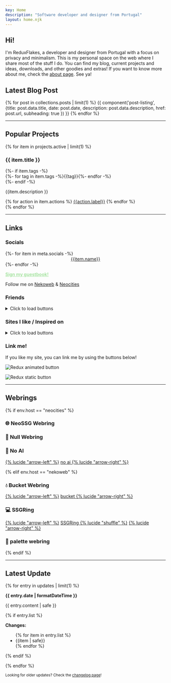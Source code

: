 ```yaml
---
key: Home
description: "Software developer and designer from Portugal"
layout: home.njk
---
```


## Hi!

I'm ReduxFlakes, a developer and designer from Portugal with a focus on privacy and minimalism. This is my personal space on the web where I share most of the stuff I do. You can find my blog, current projects and ideas, downloads, and other goodies and extras! If you want to know more about me, check the [about page](/about). See ya!

## Latest Blog Post

{% for post in collections.posts | limit(1) %}
{{ component('post-listing', {title: post.data.title, date: post.date, description: post.data.description, href:
post.url, subheading: true }) }}
{% endfor %}

---

## Popular Projects

{% for item in projects.active | limit(1) %}

  <section class="card stack" style="--spacer:0.5em;margin-top:1rem;">
    <h3>{{ item.title }}</h3>
{%- if item.tags -%}
    <div class="flex-h">{%- for tag in item.tags -%}<span class="label">{{tag}}</span>{%- endfor -%}</div>
    {%- endif -%}
      <p>
          {{item.description }}
      </p>
        {% for action in item.actions %}
          <a href="{{action.url}}" class="button">{{action.label}}</a>
        {% endfor %}
  </section>
{% endfor %}

---

## Links

### Socials

<div class="auto-flex button-grid" style="gap:1rem 2.5rem;justify-content:center;">
  {%- for item in meta.socials -%}
  <a href="{{item.url}}" style="display:flex;flex-direction:column;align-items:center;"><img
      src="/public/icons/pixy/{{item.name | slugify}}.png" alt="" aria-hidden="true" class="classic-btn" loading="lazy"
      decoding="async" eleventy:ignore>{{item.name}}</a>
  {%- endfor -%}
</div>

<a href="https://reduxflakes.atabook.org/" style="color:#A6E3A1"><b>Sign my guestbook!</b></a>

</div>

Follow me on <a href="https://nekoweb.org/follow/reduxflakes">Nekoweb</a> & <a
      href="https://neocities.org/site/reduxflakes">Neocities</a></p>

### Friends

<details>
  <summary>Click to load buttons</summary>
  <div class="auto-flex button-grid">
    {%- for button in buttons.friends -%}
    {%- if button.img -%}
    <a href="{{button.url}}" title="{{button.title}}"><img src="/public/img/buttons/friends/{{button.img}}"
        alt="{{button.title}} button" width="88" height="31" class="classic-btn" {%- if ".gif" in button.img -%}
        loading="lazy" decoding="async" eleventy:ignore {%- endif -%}></a>
    {%- else -%}
    <a href="{{button.url}}" style="min-width:88px;min-height:31px;">{{button.title}}</a>
    {%- endif -%}
    {% endfor %}
  </div>
</details>

### Sites I like / Inspired on

<details>
  <summary>Click to load buttons</summary>
  <div class="auto-flex button-grid">
    {%- for button in buttons.likes -%}
    {%- if button.img -%}
    <a href="{{button.url}}" title="{{button.title}}"><img src="/public/img/buttons/{{button.img}}"
        alt="{{button.title}} button" width="88" height="31" class="classic-btn" {%- if ".gif" in button.img -%}
        loading="lazy" decoding="async" eleventy:ignore {%- endif -%}></a>
    {%- else -%}
    <a href="{{button.url}}" style="min-width:88px;min-height:31px;">{{button.title}}</a>
    {%- endif -%}
    {% endfor %}
  </div>
</details>

### Link me!

If you like my site, you can link me by using the buttons below!

<div class="auto-flex">

<img src="/public/img/buttons/reduc_anim.gif" alt="Redux animated button" class="classic-btn" loading="lazy"
    decoding="async" eleventy:ignore>

<img src="/public/img/buttons/reduc.webp" alt="Redux static button" class="classic-btn" loading="lazy"
    decoding="async">

</div>

---

## Webrings

{% if env.host == "neocities" %}

### 🌐 NeoSSG Webring

<div id="neossg">
  <script type="text/javascript" src="https://neossg.neocities.org/onionring-variables.js" defer async></script>
  <script type="text/javascript" src="https://neossg.neocities.org/onionring-widget.js" defer async></script>
</div>

### 💽 Null Webring

<div class="auto-flex">

  <script src="https://nuthead.neocities.org/ring/ring.js" defer async></script>

</div>

### 🤖 No AI

<div class="auto-flex" style="align-items:center;">
  <a href="https://baccyflap.com/noai/?prv&s=rzr" target="_top" title="Go back">{% lucide "arrow-left" %}</a>
  <a href="https://baccyflap.com/noai" target="_blank" rel="noopener"> no ai </a>
  <a href="https://baccyflap.com/noai/?nxt&s=rzr" target="_top" title="Next up">{% lucide "arrow-right" %}</a>
</div>

{% elif env.host == "nekoweb" %}

### 💧 Bucket Webring

<div class="auto-flex" style="align-items:center;">
  <a href="https://webring.bucketfish.me/redirect.html?to=prev&name=reduxflakes" target="_top" title="Go back">{% lucide
    "arrow-left" %}</a>
  <a href="https://webring.bucketfish.me" target="_blank" rel="noopener"> bucket </a>
  <a href="https://webring.bucketfish.me/redirect.html?to=next&name=reduxflakes" target="_top" title="Next up">{% lucide
    "arrow-right" %}</a>
</div>

### 💻 SSGRing

<div class="auto-flex" style="align-items:center;">
  <a href="https://jbcarreon123.nekoweb.org/webrings/ssgring/redirect?slug=reduxflakes&way=prev" title="Go back">{%
    lucide "arrow-left" %}</a>
  <a href="https://jbcarreon123.nekoweb.org/webrings/ssgring" target="_blank" rel="noopener"> SSGRing </a>
  <a href="https://jbcarreon123.nekoweb.org/webrings/ssgring/redirect?way=rand" title="Random">{% lucide "shuffle"
    %}</a>
  <a href="https://jbcarreon123.nekoweb.org/webrings/ssgring/redirect?slug=reduxflakes&way=next" target="_top"
    title="Next up">{% lucide "arrow-right" %}</a>
</div>

### 🎨 palette webring

<webring-container>
  <config key="type" value="gruvbox-dark"></config>
  <config key="font" value="Overused Grotesk, Arial, sans-serif"></config>
  <config key="fill" value="true"></config>
  <script src="https://palette.nekoweb.org/webring.js" defer async></script>
</webring-container>

{% endif %}

<hr>

## Latest Update

{% for entry in updates | limit(1) %}

  <p><b class="flex-h"><time
        datetime="{{ entry.date | dateToISO }}">{{ entry.date | formatDateTime }}<time></b></p>

  <p>{{ entry.content | safe }}</p>
  {% if entry.list %}
  <p><b>Changes:</b></p>
  <ul style="padding:0 2rem;">
    {% for item in entry.list %}
    <li>{{item | safe}}</li>
    {% endfor %}
  </ul>
  {% endif %}
  </p>
  {% endfor %}

<small>Looking for older updates? Check the [changelog page](/changelog)!</small>

